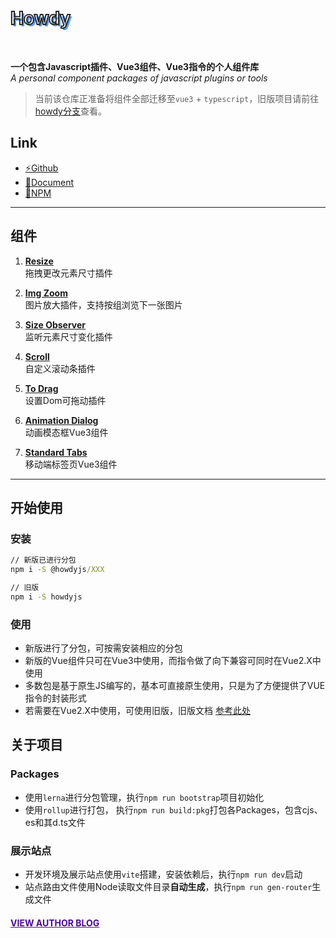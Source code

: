 <h1 style="text-shadow: 3px 3px #5b9df3;color: transparent;-webkit-text-stroke-color: #262626;-webkit-text-stroke-width: 2px;">Howdy</h1>
<br>

**一个包含Javascript插件、Vue3组件、Vue3指令的个人组件库**  
*A personal component packages of javascript plugins or tools* 

> 当前该仓库正准备将组件全部迁移至`vue3` + `typescript`，旧版项目请前往<a href="https://github.com/leon-kfd/howdyjs/tree/howdy" target="_blank">howdy分支</a>查看。

## Link
+ <a href="https://github.com/leon-kfd/howdyjs" target="_blank">⚡Github</a>
+ <a href="https://kongfandong.cn/howdy-next" target="_blank">📖Document</a>
+ <a href="https://www.npmjs.com/search?q=%40howdyjs" target="_blank">💾NPM</a>

---

## 组件

1. **[Resize](https://kongfandong.cn/howdy-next/resize)**  
拖拽更改元素尺寸插件

2. **[Img Zoom](https://kongfandong.cn/howdy-next/img-zoom)**  
图片放大插件，支持按组浏览下一张图片

3. **[Size Observer](https://kongfandong.cn/howdy-next/size-observer)**  
监听元素尺寸变化插件

4. **[Scroll](https://kongfandong.cn/howdy-next/scroll)**  
自定义滚动条插件

5. **[To Drag](https://kongfandong.cn/howdy-next/to-drag)**  
设置Dom可拖动插件

6. **[Animation Dialog](https://kongfandong.cn/howdy-next/animation-dialog)**  
动画模态框Vue3组件

7. **[Standard Tabs](https://kongfandong.cn/howdy-next/standard-tabs)**  
移动端标签页Vue3组件

---

## 开始使用

### 安装
```cmd
// 新版已进行分包
npm i -S @howdyjs/XXX

// 旧版
npm i -S howdyjs
```

### 使用

+ 新版进行了分包，可按需安装相应的分包
+ 新版的Vue组件只可在Vue3中使用，而指令做了向下兼容可同时在Vue2.X中使用
+ 多数包是基于原生JS编写的，基本可直接原生使用，只是为了方便提供了VUE指令的封装形式
+ 若需要在Vue2.X中使用，可使用旧版，旧版文档 [参考此处](https://github.com/leon-kfd/howdyjs/blob/howdy/README.md)

## 关于项目

### Packages
+ 使用`lerna`进行分包管理，执行`npm run bootstrap`项目初始化
+ 使用`rollup`进行打包， 执行`npm run build:pkg`打包各Packages，包含cjs、es和其d.ts文件

### 展示站点
+ 开发环境及展示站点使用`vite`搭建，安装依赖后，执行`npm run dev`启动
+ 站点路由文件使用Node读取文件目录**自动生成**，执行`npm run gen-router`生成文件


#### <a href="https://www.kongfandong.cn" target="_blank" style="color: rgb(75, 9, 150)">VIEW AUTHOR BLOG</a>
